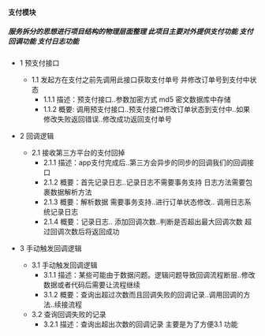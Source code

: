 #### 支付模块

##### 服务拆分的思想进行项目结构的物理层面整理 此项目主要对外提供支付功能 支付回调功能 支付日志功能

* 1 预支付接口
   * 1.1 发起方在支付之前先调用此接口获取支付单号 并修改订单号到支付中状态
      * 1.1.1 描述：预支付接口..参数加密方式 md5 密文数据库中存储
      * 1.1.2 概要: 调用预支付接口..预支付接口修改订单状态到支付中..如果修改失败返回错误..修改成功返回支付单号
      
* 2 回调逻辑
    * 2.1 接收第三方平台的支付回掉
       * 2.1.1 描述：app支付完成后..第三方会异步的同步的回调我们的回调接口
       * 2.1.2 概要：首先记录日志..记录日志不需要事务支持 日志方法需要包裹数据解析方法
       * 2.1.3 概要：解析数据 需要事务支持..进行订单状态修改.. 调用日志系统记录日志
       * 2.1.4 概要：记录日志.. 添加回调次数..判断是否超出最大回调次数 超过回调次数后将返回成功
* 3 手动触发回调逻辑
    * 3.1 手动触发回调逻辑
      * 3.1.1 描述：某些可能由于数据问题。逻辑问题导致回调流程断层..修改数据或者代码后需要让流程继续
      * 3.1.2 概要：查询出超过次数而且回调失败的回调记录..调用回调的方法..续接流程
    * 3.2 查询回调失败的记录
      * 3.2.1 描述：查询出超出次数的回调记录 主要是为了方便3.1 功能
   
   
